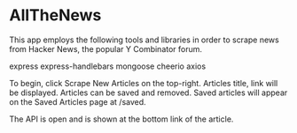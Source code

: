 # AllTheNews

This app employs the following tools and libraries in order to scrape news from Hacker News, the popular Y Combinator forum.

express
express-handlebars
mongoose
cheerio
axios

To begin, click Scrape New Articles on the top-right.  Articles title, link will be displayed.  Articles can be saved and removed.  Saved articles will appear on the Saved Articles page at /saved. 

The API is open and is shown at the bottom link of the article.